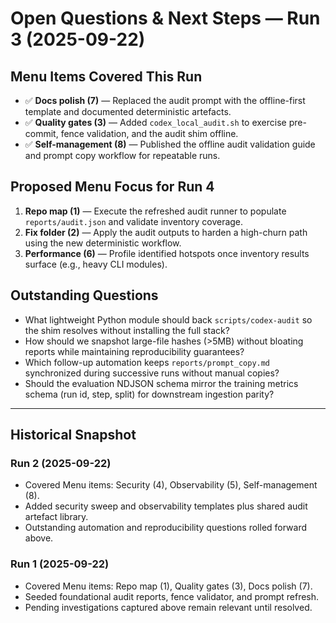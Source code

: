 # Open Questions & Next Steps — Run 3 (2025-09-22)

## Menu Items Covered This Run
- ✅ **Docs polish (7)** — Replaced the audit prompt with the offline-first template and documented deterministic artefacts.
- ✅ **Quality gates (3)** — Added `codex_local_audit.sh` to exercise pre-commit, fence validation, and the audit shim offline.
- ✅ **Self-management (8)** — Published the offline audit validation guide and prompt copy workflow for repeatable runs.

## Proposed Menu Focus for Run 4
1. **Repo map (1)** — Execute the refreshed audit runner to populate `reports/audit.json` and validate inventory coverage.
2. **Fix folder (2)** — Apply the audit outputs to harden a high-churn path using the new deterministic workflow.
3. **Performance (6)** — Profile identified hotspots once inventory results surface (e.g., heavy CLI modules).

## Outstanding Questions
- What lightweight Python module should back `scripts/codex-audit` so the shim resolves without installing the full stack?
- How should we snapshot large-file hashes (>5MB) without bloating reports while maintaining reproducibility guarantees?
- Which follow-up automation keeps `reports/prompt_copy.md` synchronized during successive runs without manual copies?
- Should the evaluation NDJSON schema mirror the training metrics schema (run id,
  step, split) for downstream ingestion parity?

---

## Historical Snapshot
### Run 2 (2025-09-22)
- Covered Menu items: Security (4), Observability (5), Self-management (8).
- Added security sweep and observability templates plus shared audit artefact library.
- Outstanding automation and reproducibility questions rolled forward above.

### Run 1 (2025-09-22)
- Covered Menu items: Repo map (1), Quality gates (3), Docs polish (7).
- Seeded foundational audit reports, fence validator, and prompt refresh.
- Pending investigations captured above remain relevant until resolved.
